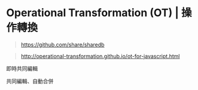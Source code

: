 # Operational Transformation (OT) | 操作轉換

> https://github.com/share/sharedb

> http://operational-transformation.github.io/ot-for-javascript.html

即時共同編輯

共同編輯、自動合併

